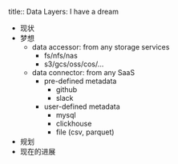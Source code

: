 title:: Data Layers: I have a dream

- 现状
- 梦想
	- data accessor: from any storage services
		- fs/nfs/nas
		- s3/gcs/oss/cos/...
	- data connector: from any SaaS
		- pre-defined metadata
			- github
			- slack
		- user-defined metadata
			- mysql
			- clickhouse
			- file (csv, parquet)
- 规划
- 现在的进展